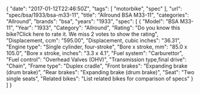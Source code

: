 {
    "date": "2017-01-12T22:46:50Z",
    "tags": [
        "motorbike",
        "spec"
    ],
    "url": "spec\/bsa\/1933\/bsa-m33-11",
    "title": "Allround BSA M33-11",
    "categories": "Allround",
    "brands": "bsa",
    "years": "1933",
    "spec": [
        {
            "Model": "BSA M33-11",
            "Year": "1933",
            "Category": "Allround",
            "Rating": "Do you know this bike?Click here to rate it. We miss 2 votes to show the rating",
            "Displacement, ccm": "595.00",
            "Displacement, cubic inches": "36.31",
            "Engine type": "Single cylinder, four-stroke",
            "Bore x stroke, mm": "85.0 x 105.0",
            "Bore x stroke, inches": "3.3 x 4.1",
            "Fuel system": "Carburettor",
            "Fuel control": "Overhead Valves (OHV)",
            "Transmission type,final drive": "Chain",
            "Frame type": "Duplex cradle",
            "Front brakes": "Expanding brake (drum brake)",
            "Rear brakes": "Expanding brake (drum brake)",
            "Seat": "Two single seats",
            "Related bikes": "List related bikes for comparison of specs"
        }
    ]
}